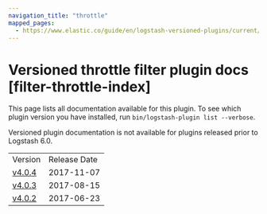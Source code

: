 ```yaml
---
navigation_title: "throttle"
mapped_pages:
  - https://www.elastic.co/guide/en/logstash-versioned-plugins/current/filter-throttle-index.html
---
```


# Versioned throttle filter plugin docs [filter-throttle-index]

This page lists all documentation available for this plugin. To see which plugin version you have installed, run `bin/logstash-plugin list --verbose`.

Versioned plugin documentation is not available for plugins released prior to Logstash 6.0.

| | |
| :- | :- |
| Version | Release Date |
| [v4.0.4](v4-0-4-plugins-filters-throttle.md) | 2017-11-07 |
| [v4.0.3](v4-0-3-plugins-filters-throttle.md) | 2017-08-15 |
| [v4.0.2](v4-0-2-plugins-filters-throttle.md) | 2017-06-23 |
